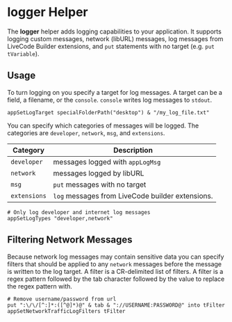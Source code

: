 # logger Helper

The **logger** helper adds logging capabilities to your application. It supports logging custom messages, network (libURL) messages, log messages from LiveCode Builder extensions, and `put` statements with no target (e.g. `put tVariable`).

## Usage

To turn logging on you specify a target for log messages. A target can be a field, a filename, or the `console`. `console` writes log messages to `stdout`.

```
appSetLogTarget specialFolderPath("desktop") & "/my_log_file.txt"
```

You can specify which categories of messages will be logged. The categories are `developer`, `network`, `msg`, and `extensions`.

|  Category  |  Description  |
|------------|---------------|
| `developer` | messages logged with `appLogMsg`|
| `network` | messages logged by libURL |
| `msg` | `put` messages with no target |
| `extensions` | `log` messages from LiveCode builder extensions. |

```
# Only log developer and internet log messages
appSetLogTypes "developer,network"
```

## Filtering Network Messages

Because network log messages may contain sensitive data you can specify filters that should be applied to any `network` messages before the message is written to the log target. A filter is a CR-delimited list of filters. A filter is a regex pattern followed by the tab character followed by the value to replace the regex pattern with.

```
# Remove username/password from url
put ":\/\/[^:]*:([^@]*)@" & tab & "://USERNAME:PASSWORD@" into tFilter
appSetNetworkTrafficLogFilters tFilter
```
